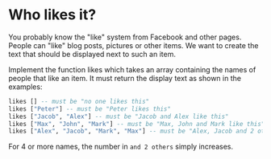 # Who likes it?

You probably know the "like" system from Facebook and other pages. People can "like" blog posts, pictures or other items. We want to create the text that should be displayed next to such an item.

Implement the function likes which takes an array containing the names of people that like an item. It must return the display text as shown in the examples:

```hs
likes [] -- must be "no one likes this"
likes ["Peter"] -- must be "Peter likes this"
likes ["Jacob", "Alex"] -- must be "Jacob and Alex like this"
likes ["Max", "John", "Mark"] -- must be "Max, John and Mark like this"
likes ["Alex", "Jacob", "Mark", "Max"] -- must be "Alex, Jacob and 2 others like this"
```

For 4 or more names, the number in `and 2 others` simply increases.